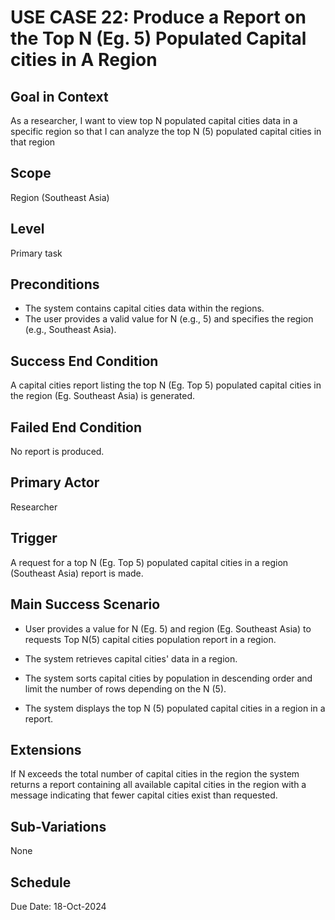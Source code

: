 # USE CASE 22: Produce a Report on the Top N (Eg. 5) Populated Capital cities in A Region

## Goal in Context

As a researcher, I want to view top N populated capital cities data in a specific region so that I can analyze the top N (5)
populated capital cities in that region

## Scope

Region (Southeast Asia)

## Level

Primary task

## Preconditions

- The system contains capital cities data within the regions.
- The user provides a valid value for N (e.g., 5) and specifies the region (e.g., Southeast Asia).

## Success End Condition

A capital cities report listing the top N (Eg. Top 5) populated capital cities in the region (Eg. Southeast Asia) is generated.

## Failed End Condition

No report is produced.

## Primary Actor

Researcher

## Trigger

A request for a top N (Eg. Top 5) populated capital cities in a region (Southeast Asia) report is made.

## Main Success Scenario

- User provides a value for N (Eg. 5) and region (Eg. Southeast Asia) to requests Top N(5) capital cities population report
  in a region.

- The system retrieves capital cities' data in a region.

- The system sorts capital cities by population in descending order and limit the number of rows depending on the N (5).

- The system displays the top N (5) populated capital cities in a region in a report.

## Extensions

If N exceeds the total number of capital cities in the region the system returns a report containing all available capital cities in the region with a message indicating that fewer capital cities exist than requested.

## Sub-Variations

None

## Schedule

Due Date: 18-Oct-2024